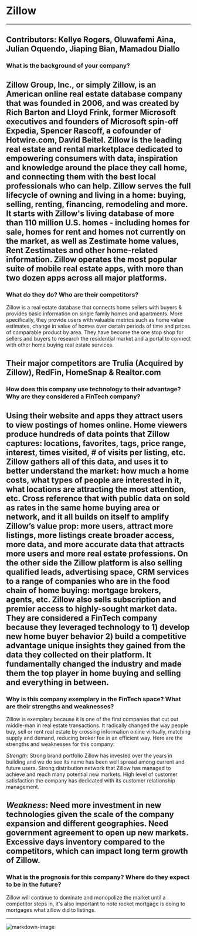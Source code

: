 # Zillow

---
## Contributors: Kellye Rogers, Oluwafemi Aina, Julian Oquendo, Jiaping Bian, Mamadou Diallo

### What is the background of your company?
Zillow Group, Inc., or simply Zillow, is an American online real estate database company that was founded in 2006, and was created by Rich Barton and Lloyd Frink, former Microsoft executives and founders of Microsoft spin-off Expedia, Spencer Rascoff, a cofounder of Hotwire.com, David Beitel.
Zillow is the leading real estate and rental marketplace dedicated to empowering consumers with data, inspiration and knowledge around the place they call home, and connecting them with the best local professionals who can help.
Zillow serves the full lifecycle of owning and living in a home: buying, selling, renting, financing, remodeling and more. It starts with Zillow's living database of more than 110 million U.S. homes - including homes for sale, homes for rent and homes not currently on the market, as well as Zestimate home values, Rent Zestimates and other home-related information. Zillow operates the most popular suite of mobile real estate apps, with more than two dozen apps across all major platforms.
---
### What do they do? Who are their competitors? 

Zillow is a real estate database that connects home sellers with buyers & provides basic information on single family homes and apartments. More specifically, they provide users with valuable metrics such as home value estimates, change in value of homes over certain periods of time and prices of comparable product by area. They have become the one stop shop for sellers and buyers to research the residential market and a portal to connect with other home buying real estate services.

Their major competitors are Trulia (Acquired by Zillow), RedFin, HomeSnap & Realtor.com
---
### How does this company use technology to their advantage? Why are they considered a FinTech company?

Using their website and apps they attract users to view postings of homes online. Home viewers produce hundreds of data points that Zillow captures: locations, favorites, tags, price range, interest, times visited, # of visits per listing, etc. Zillow gathers all of this data, and uses it to better understand the market: how much a home costs, what types of people are interested in it, what locations are attracting the most attention, etc. Cross reference that with public data on sold as rates in the same home buying area or network, and it all builds on itself to amplify Zillow’s value prop: more users, attract more listings, more listings create broader access, more data, and more accurate data that attracts more users and more real estate professions. On the other side the Zillow platform is also selling qualified leads, advertising space, CRM services to a range of companies who are in the food chain of home buying: mortgage brokers, agents, etc. Zillow also sells subscription and premier access to highly-sought market data. They are considered a FinTech company because they leveraged technology to 1) develop new home buyer behavior 2) build a competitive advantage unique insights they gained from the data they collected on their platform. It fundamentally changed the industry and made them the top player in home buying and selling and everything in between.
---
### Why is this company exemplary in the FinTech space? What are their strengths and weaknesses?


Zillow is exemplary because it is one of the first companies that cut out middle-man in real estate transactions. It radically changed the way people buy, sell or rent real estate by crossing information online virtually, matching supply and demand, reducing broker fee in an efficient way. Here are the strengths and weaknesses for this company: 

*Strength*:
Strong brand portfolio Zillow has invested over the years in building and we do see its name has been well spread among current and future users. 
Strong distribution network that Zillow has managed to achieve and reach many potential new markets. 
High level of customer satisfaction the company has dedicated with its customer relationship management. 

*Weakness*: 
Need more investment in new technologies given the scale of the company expansion and different geographies. 
Need government agreement to open up new markets. 
Excessive days inventory compared to the competitors, which can impact long term growth of Zillow. 
---
### What is the prognosis for this company? Where do they expect to be in the future?
Zillow will continue to dominate and monopolize  the market until a competitor steps in, it's also important to note rocket mortgage is doing to mortgages what zillow did to listings. 

---

![markdown-image](Zillow.jpg)
